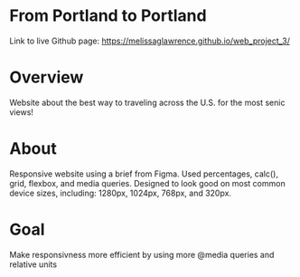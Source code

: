 # From Portland to Portland

Link to live Github page:
https://melissaglawrence.github.io/web_project_3/

# Overview

Website about the best way to traveling across the U.S. for the most senic views!

# About

Responsive website using a brief from Figma. Used percentages, calc(), grid, flexbox, and media queries.
Designed to look good on most common device sizes, including: 1280px, 1024px, 768px, and 320px.

# Goal

Make responsivness more efficient by using more @media queries and relative units
